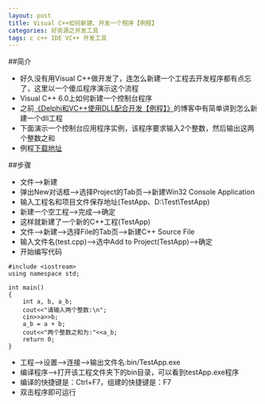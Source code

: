 ```yaml
---
layout: post
title: Visual C++如何新建、开发一个程序【例程】
categories: 好资源之开发工具
tags: c c++ IDE VC++ 开发工具
---
```


##简介

* 好久没有用Visual C++做开发了，连怎么新建一个工程去开发程序都有点忘了，这里以一个傻瓜程序演示这个流程
* Visual C++ 6.0上如何新建一个控制台程序
* 之前[《Delphi和VC++使用DLL配合开发【例程】》](http://www.xumenger.com/delphi-cpp-dll-20160412/)的博客中有简单讲到怎么新建一个dll工程
* 下面演示一个控制台应用程序实例，该程序要求输入2个整数，然后输出这两个整数之和
* 例程[下载地址](../download/20160503/TestApp.zip)

##步骤

* 文件-->新建
* 弹出New对话框-->选择Project的Tab页-->新建Win32 Console Application
* 输入工程名和项目文件保存地址(TestApp、D:\\Test\TestApp)
* 新建一个空工程-->完成-->确定
* 这样就新建了一个新的C++工程(TestApp)
* 文件-->新建-->选择File的Tab页-->新建C++ Source File
* 输入文件名(test.cpp)-->选中Add to Project(TestApp)-->确定
* 开始编写代码

```
#include <iostream>
using namespace std;

int main()
{
	int a, b, a_b;
	cout<<"请输入两个整数:\n";
	cin>>a>>b;
	a_b = a + b;
	cout<<"两个整数之和为:"<<a_b;
	return 0;
}
```

* 工程-->设置-->连接-->输出文件名:bin/TestApp.exe
* 编译程序-->打开该工程文件夹下的bin目录，可以看到testApp.exe程序
* 编译的快捷键是：Ctrl+F7，组建的快捷键是：F7
* 双击程序即可运行
